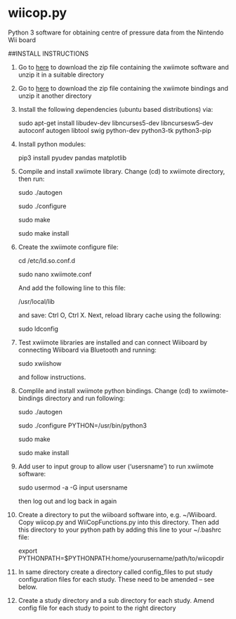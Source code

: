 # wiicop.py

Python 3 software for obtaining centre of pressure data from the Nintendo Wii board


##INSTALL INSTRUCTIONS


1. Go to [here](https://github.com/dvdhrm/xwiimote) to download the zip file containing the xwiimote software and unzip it in a suitable directory

2. Go to [here](https://github.com/dvdhrm/xwiimote-bindings) to download the zip file containing the xwiimote bindings and unzip it another directory

3. Install the following dependencies (ubuntu based distributions) via:

    sudo apt-get install libudev-dev libncurses5-dev libncursesw5-dev autoconf autogen libtool swig python-dev python3-tk python3-pip

4. Install python modules:

    pip3 install pyudev pandas matplotlib

5. Compile and install xwiimote library.
Change (cd) to xwiimote directory, then run:

    sudo ./autogen
    
    sudo ./configure
    
    sudo make
    
    sudo make install
    

6. Create the xwiimote configure file:

    cd /etc/ld.so.conf.d
    
    sudo nano xwiimote.conf

    And add the following line to this file:

    /usr/local/lib

    and save: Ctrl O, Ctrl X. Next, reload library cache using the following:

    sudo ldconfig

7. Test xwiimote libraries are installed and can connect Wiiboard by connecting Wiiboard via Bluetooth and running:

    sudo xwiishow

    and follow instructions.

8. Complile and install xwiimote python bindings. Change (cd) to xwiimote-bindings directory and run following:

    sudo ./autogen
    
    sudo ./configure PYTHON=/usr/bin/python3
    
    sudo make
    
    sudo make install
    

9. Add user to input group to allow user (‘usersname’) to run xwiimote software:

    sudo usermod -a -G input usersname

    then log out and log back in again

10. Create a directory to put the wiiboard software into, e.g. ~/Wiiboard. Copy wiicop.py and WiiCopFunctions.py into this directory. Then add this directory to your python path by adding this line to your ~/.bashrc file:

    export PYTHONPATH=$PYTHONPATH:home/yourusername/path/to/wiicopdir

11. In same directory create a directory called config_files to put study configuration files for each study. These need to be amended – see below.

12. Create a study directory and a sub directory for each study. Amend config file for each study to point to the right directory




